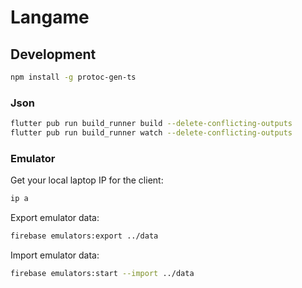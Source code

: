 # Langame

## Development

```bash
npm install -g protoc-gen-ts
```

### Json

```bash
flutter pub run build_runner build --delete-conflicting-outputs
flutter pub run build_runner watch --delete-conflicting-outputs
```

### Emulator

Get your local laptop IP for the client:
```bash
ip a
```

Export emulator data:
```bash
firebase emulators:export ../data
```

Import emulator data:
```bash
firebase emulators:start --import ../data
```
